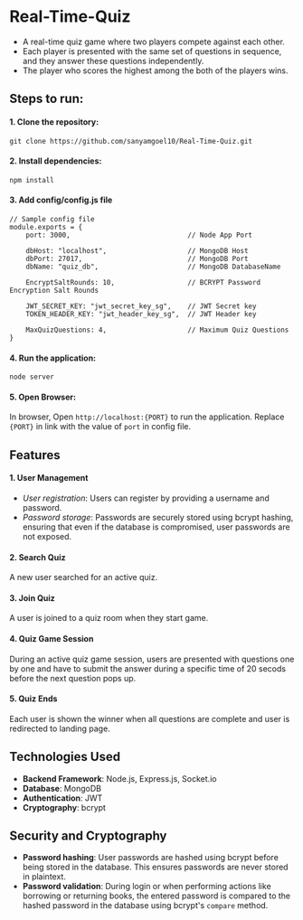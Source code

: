 # Real-Time-Quiz
- A real-time quiz game where two players compete against each other.
- Each player is presented with the same set of questions in sequence, and they answer these questions independently. 
- The player who scores the highest among the both of the players wins.

## Steps to run:
#### 1. Clone the repository:
```ssh
git clone https://github.com/sanyamgoel10/Real-Time-Quiz.git
```
#### 2. Install dependencies:
```ssh
npm install
```
#### 3. Add config/config.js file
```ssh
// Sample config file
module.exports = {
    port: 3000,                             // Node App Port
    
    dbHost: "localhost",                    // MongoDB Host
    dbPort: 27017,                          // MongoDB Port
    dbName: "quiz_db",                      // MongoDB DatabaseName

    EncryptSaltRounds: 10,                  // BCRYPT Password Encryption Salt Rounds

    JWT_SECRET_KEY: "jwt_secret_key_sg",    // JWT Secret key
    TOKEN_HEADER_KEY: "jwt_header_key_sg",  // JWT Header key

    MaxQuizQuestions: 4,                    // Maximum Quiz Questions
}
```
#### 4. Run the application:
```ssh
node server
```
#### 5. Open Browser:
In browser, Open `http://localhost:{PORT}` to run the application. Replace `{PORT}` in link with the value of `port` in config file.

## Features
#### 1. **User Management**
- *User registration*: Users can register by providing a username and password.
- *Password storage*: Passwords are securely stored using bcrypt hashing, ensuring that even if the database is compromised, user passwords are not exposed.
#### 2. **Search Quiz**
A new user searched for an active quiz.
#### 3. **Join Quiz**
A user is joined to a quiz room when they start game.
#### 4. **Quiz Game Session**
During an active quiz game session, users are presented with questions one by one and have to submit the answer during a specific time of 20 secods before the next question pops up.
#### 5. **Quiz Ends**
Each user is shown the winner when all questions are complete and user is redirected to landing page.

## Technologies Used
- **Backend Framework**: Node.js, Express.js, Socket.io
- **Database**: MongoDB
- **Authentication**: JWT
- **Cryptography**: bcrypt

## Security and Cryptography
- **Password hashing**: User passwords are hashed using bcrypt before being stored in the database. This ensures passwords are never stored in plaintext. 
- **Password validation**: During login or when performing actions like borrowing or returning books, the entered password is compared to the hashed password in the database using bcrypt's `compare` method.